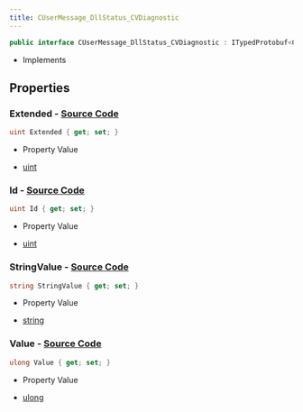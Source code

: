 ```yaml
---
title: CUserMessage_DllStatus_CVDiagnostic
---
```


```csharp
public interface CUserMessage_DllStatus_CVDiagnostic : ITypedProtobuf<CUserMessage_DllStatus_CVDiagnostic>, INativeHandle
```

- Implements

## Properties

### **Extended** - [Source Code](https://github.com/swiftly-solution/swiftlys2/blob/main/managed/src/SwiftlyS2.Generated/Protobufs/Interfaces/CUserMessage_DllStatus_CVDiagnostic.cs#L16)

```csharp
uint Extended { get; set; }
```

- Property Value

- [uint](https://learn.microsoft.com/dotnet/api/system.uint32)

### **Id** - [Source Code](https://github.com/swiftly-solution/swiftlys2/blob/main/managed/src/SwiftlyS2.Generated/Protobufs/Interfaces/CUserMessage_DllStatus_CVDiagnostic.cs#L13)

```csharp
uint Id { get; set; }
```

- Property Value

- [uint](https://learn.microsoft.com/dotnet/api/system.uint32)

### **StringValue** - [Source Code](https://github.com/swiftly-solution/swiftlys2/blob/main/managed/src/SwiftlyS2.Generated/Protobufs/Interfaces/CUserMessage_DllStatus_CVDiagnostic.cs#L22)

```csharp
string StringValue { get; set; }
```

- Property Value

- [string](https://learn.microsoft.com/dotnet/api/system.string)

### **Value** - [Source Code](https://github.com/swiftly-solution/swiftlys2/blob/main/managed/src/SwiftlyS2.Generated/Protobufs/Interfaces/CUserMessage_DllStatus_CVDiagnostic.cs#L19)

```csharp
ulong Value { get; set; }
```

- Property Value

- [ulong](https://learn.microsoft.com/dotnet/api/system.uint64)

